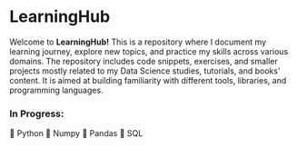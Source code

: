 # LearningHub

Welcome to **LearningHub!** This is a repository where I document my learning journey, explore new topics, and practice my skills across various domains.
The repository includes code snippets, exercises, and smaller projects mostly related to my Data Science studies, tutorials, and books' content. It is aimed at building familiarity with different tools, libraries, and programming languages.

### In Progress:

   :snake: Python      :closed_book: Numpy      :panda_face: Pandas      :floppy_disk: SQL
